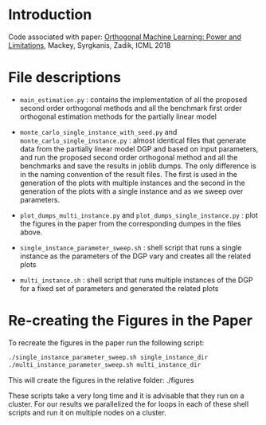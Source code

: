 # Introduction

Code associated with paper: <a href="https://arxiv.org/abs/1711.00342">Orthogonal Machine Learning: Power and Limitations</a>, Mackey, Syrgkanis, Zadik, ICML 2018

# File descriptions

* `main_estimation.py` : contains the implementation of all the proposed second order orthogonal methods and all the benchmark first order orthogonal estimation methods for the partially linear model

* `monte_carlo_single_instance_with_seed.py` and `monte_carlo_single_instance.py` : almost identical files that generate data from the partially linear model DGP and based on input parameters, and run the proposed second order orthogonal method and all the benchmarks and save the results in joblib dumps. The only difference is in the naming convention of the result files. The first is used in the generation of the plots with multiple instances and the second in the generation of the plots with a single instance and as we sweep over parameters. 

* `plot_dumps_multi_instance.py` and `plot_dumps_single_instance.py` : plot the figures in the paper from the corresponding dumpes in the files above. 

* `single_instance_parameter_sweep.sh` : shell script that runs a single instance as the parameters of the DGP vary and creates all the related plots

* `multi_instance.sh` : shell script that runs multiple instances of the DGP for a fixed set of parameters and generated the related plots

# Re-creating the Figures in the Paper

To recreate the figures in the paper run the following script:
```bash
./single_instance_parameter_sweep.sh single_instance_dir
./multi_instance_parameter_sweep.sh multi_instance_dir
```

This will create the figures in the relative folder: ./figures

These scripts take a very long time and it is advisable that they run on a cluster. For our results we parallelized the for loops in each of these shell scripts and run it on multiple nodes on a cluster.